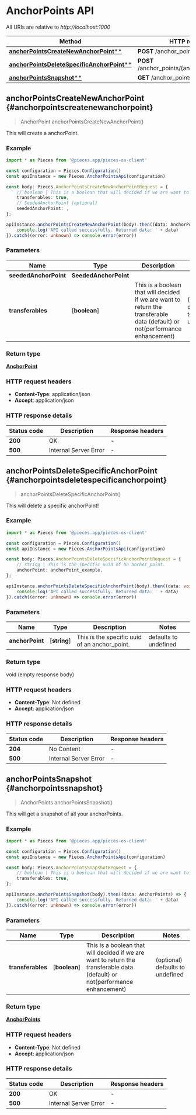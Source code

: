 # AnchorPoints API

All URIs are relative to *http://localhost:1000*

Method | HTTP request
------------- | -------------
[**anchorPointsCreateNewAnchorPoint****](AnchorPointsApi#anchorpointscreatenewanchorpoint) | **POST** /anchor_points/create
[**anchorPointsDeleteSpecificAnchorPoint****](AnchorPointsApi#anchorpointsdeletespecificanchorpoint) | **POST** /anchor_points/\{anchor_point\}/delete
[**anchorPointsSnapshot****](AnchorPointsApi#anchorpointssnapshot) | **GET** /anchor_points


## **anchorPointsCreateNewAnchorPoint** {#anchorpointscreatenewanchorpoint}
> AnchorPoint anchorPointsCreateNewAnchorPoint()

This will create a anchorPoint.

### Example

```typescript
import * as Pieces from '@pieces.app/pieces-os-client'

const configuration = Pieces.Configuration()
const apiInstance = new Pieces.AnchorPointsApi(configuration)

const body: Pieces.AnchorPointsCreateNewAnchorPointRequest = {
    // boolean | This is a boolean that will decided if we are want to return the transferable data (default) or not(performance enhancement) (optional)
    transferables: true,
    // SeededAnchorPoint (optional)
    seededAnchorPoint: ,
};

apiInstance.anchorPointsCreateNewAnchorPoint(body).then((data: AnchorPoint) => {
    console.log('API called successfully. Returned data: ' + data)
}).catch((error: unknown) => console.error(error))
```

### Parameters

Name | Type | Description  | Notes
------------- | ------------- | ------------- | -------------
 **seededAnchorPoint** | **SeededAnchorPoint**|  |
 **transferables** | [**boolean**] | This is a boolean that will decided if we are want to return the transferable data (default) or not(performance enhancement) | (optional) defaults to undefined


### Return type

[**AnchorPoint**](../models/AnchorPoint)

### HTTP request headers

- **Content-Type**: application/json
- **Accept**: application/json


### HTTP response details
| Status code | Description | Response headers
|-------------|-------------|------------------
**200** | OK |  -  |
**500** | Internal Server Error |  -  |

## **anchorPointsDeleteSpecificAnchorPoint** {#anchorpointsdeletespecificanchorpoint}
> anchorPointsDeleteSpecificAnchorPoint()

This will delete a specific anchorPoint!

### Example

```typescript
import * as Pieces from '@pieces.app/pieces-os-client'

const configuration = Pieces.Configuration()
const apiInstance = new Pieces.AnchorPointsApi(configuration)

const body: Pieces.AnchorPointsDeleteSpecificAnchorPointRequest = {
    // string | This is the specific uuid of an anchor_point.
    anchorPoint: anchorPoint_example,
};

apiInstance.anchorPointsDeleteSpecificAnchorPoint(body).then((data: void (empty response body)) => {
    console.log('API called successfully. Returned data: ' + data)
}).catch((error: unknown) => console.error(error))
```

### Parameters

Name | Type | Description  | Notes
------------- | ------------- | ------------- | -------------
 **anchorPoint** | [**string**] | This is the specific uuid of an anchor_point. | defaults to undefined


### Return type

void (empty response body)

### HTTP request headers

- **Content-Type**: Not defined
- **Accept**: application/json


### HTTP response details
| Status code | Description | Response headers
|-------------|-------------|------------------
**204** | No Content |  -  |
**500** | Internal Server Error |  -  |

## **anchorPointsSnapshot** {#anchorpointssnapshot}
> AnchorPoints anchorPointsSnapshot()

This will get a snapshot of all your anchorPoints.

### Example

```typescript
import * as Pieces from '@pieces.app/pieces-os-client'

const configuration = Pieces.Configuration()
const apiInstance = new Pieces.AnchorPointsApi(configuration)

const body: Pieces.AnchorPointsSnapshotRequest = {
    // boolean | This is a boolean that will decided if we are want to return the transferable data (default) or not(performance enhancement) (optional)
    transferables: true,
};

apiInstance.anchorPointsSnapshot(body).then((data: AnchorPoints) => {
    console.log('API called successfully. Returned data: ' + data)
}).catch((error: unknown) => console.error(error))
```

### Parameters

Name | Type | Description  | Notes
------------- | ------------- | ------------- | -------------
 **transferables** | [**boolean**] | This is a boolean that will decided if we are want to return the transferable data (default) or not(performance enhancement) | (optional) defaults to undefined


### Return type

[**AnchorPoints**](../models/AnchorPoints)

### HTTP request headers

- **Content-Type**: Not defined
- **Accept**: application/json


### HTTP response details
| Status code | Description | Response headers
|-------------|-------------|------------------
**200** | OK |  -  |
**500** | Internal Server Error |  -  |


